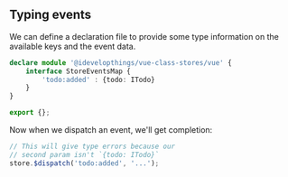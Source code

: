 ## Typing events

We can define a declaration file to provide some type information on the available keys and the event data.

```typescript
declare module '@idevelopthings/vue-class-stores/vue' {
    interface StoreEventsMap {
        'todo:added' : {todo: ITodo}
    }
}

export {};
```

Now when we dispatch an event, we'll get completion:

```typescript
// This will give type errors because our
// second param isn't `{todo: ITodo}`
store.$dispatch('todo:added', '...');
```